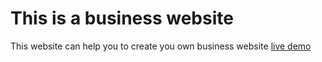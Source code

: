 # This is a business website

This website can help you to create you own business website [live demo](https://rml-cambo.github.io/businessCode)
